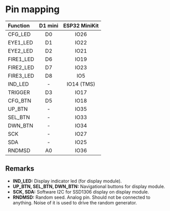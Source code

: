 # Pin mapping

| Function  | D1 mini | ESP32 MiniKit |
| :-------- | :-----: | :-----------: |
| CFG_LED   | D0      | IO26          |
| EYE1_LED  | D1      | IO22          |
| EYE2_LED  | D2      | IO21          |
| FIRE1_LED | D6      | IO19          |
| FIRE2_LED | D7      | IO23          |
| FIRE3_LED | D8      | IO5           |
| IND_LED   | -       | IO14 (TMS)    |
| TRIGGER   | D3      | IO17          |
| CFG_BTN   | D5      | IO18          |
| UP_BTN    | -       | IO35          |
| SEL_BTN   | -       | IO33          |
| DWN_BTN   | -       | IO34          |
| SCK       | -       | IO27          |
| SDA       | -       | IO25          |
| RNDMSD    | A0      | IO36          |

## Remarks

* **IND_LED:** Display indicator led (for display module).
* **UP_BTN, SEL_BTN, DWN_BTN:** Navigational buttons for display module.
* **SCK, SDA:** Software I2C for SSD1306 display on display module.
* **RNDMSD:** Random seed. Analog pin. Should not be connected to anything. Noise of it is used to drive the random generator.
